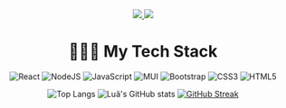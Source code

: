 <div align="center"> 
  <a href="https://www.linkedin.com/in/lu%C3%A3/" target="_blank">
    <img src="https://img.shields.io/badge/LinkedIn-0077B5?style=for-the-badge&logo=linkedin&logoColor=white" target="_blank" />
  </a>
  <a href="[https://salesp07.github.io](https://github.com/LuaComTil/Portfolio)" target="_blank">
    <img src="https://img.shields.io/badge/Portfolio-FF5722?style=for-the-badge&logo=todoist&logoColor=white" target="_blank" />
  </a>
</div>

<div align="center"> 

# 👨🏻‍💻 My Tech Stack
![React](https://img.shields.io/badge/react-%2320232a.svg?style=for-the-badge&logo=react&logoColor=%2361DAFB)
![NodeJS](https://img.shields.io/badge/node.js-6DA55F?style=for-the-badge&logo=node.js&logoColor=white)
![JavaScript](https://img.shields.io/badge/javascript-%23323330.svg?style=for-the-badge&logo=javascript&logoColor=%23F7DF1E)
![MUI](https://img.shields.io/badge/MUI-%230081CB.svg?style=for-the-badge&logo=mui&logoColor=white)
![Bootstrap](https://img.shields.io/badge/bootstrap-%238511FA.svg?style=for-the-badge&logo=bootstrap&logoColor=white)
![CSS3](https://img.shields.io/badge/css3-%231572B6.svg?style=for-the-badge&logo=css3&logoColor=white)
![HTML5](https://img.shields.io/badge/html5-%23E34F26.svg?style=for-the-badge&logo=html5&logoColor=white)

</div>

<div align="center">
  
  ![Top Langs](https://github-readme-stats-git-main-luacomtils-projects.vercel.app/api/top-langs/?username=LuaComTil&count_private=true&layout=compact&exclude_repo=github-readme-stats,github-readme-streak-stats&theme=radical)
  ![Luã's GitHub stats](https://github-readme-stats-git-main-luacomtils-projects.vercel.app/api?username=LuaComTil&hide=contribs,prs&show_icons=true&theme=radical)
  [![GitHub Streak](https://github-readme-streak-stats-one-eta.vercel.app?user=LuaComTil&theme=radical&border_radius=4&date_format=j%2Fn%5B%2FY%5D&card_width=770&card_height=160)](https://git.io/streak-stats)

</div>
